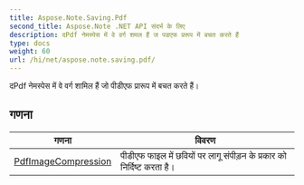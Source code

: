 ```yaml
---
title: Aspose.Note.Saving.Pdf
second_title: Aspose.Note .NET API संदर्भ के लिए
description: दPdf नेमस्पेस में वे वर्ग शमल हैं ज पडएफ प्ररूप में बचत करते हैं
type: docs
weight: 60
url: /hi/net/aspose.note.saving.pdf/
---
```

दPdf नेमस्पेस में वे वर्ग शामिल हैं जो पीडीएफ प्रारूप में बचत करते हैं।

## गणना

| गणना | विवरण |
| --- | --- |
| [PdfImageCompression](./pdfimagecompression/) | पीडीएफ फाइल में छवियों पर लागू संपीड़न के प्रकार को निर्दिष्ट करता है। |


